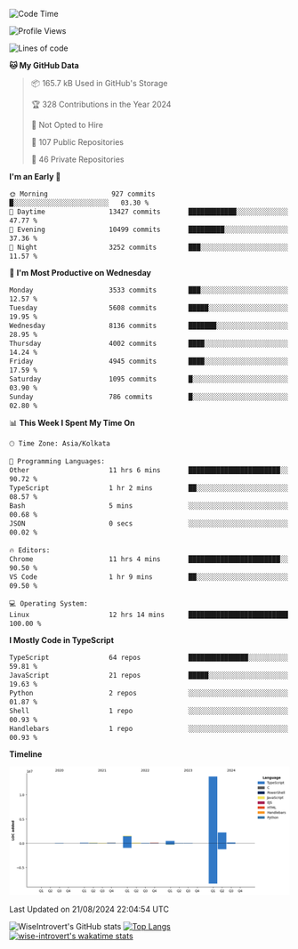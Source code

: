 <!--START_SECTION:waka-->
![Code Time](http://img.shields.io/badge/Code%20Time-1%2C539%20hrs%2053%20mins-blue)

![Profile Views](http://img.shields.io/badge/Profile%20Views-0-blue)

![Lines of code](https://img.shields.io/badge/From%20Hello%20World%20I%27ve%20Written-18.9%20million%20lines%20of%20code-blue)

**🐱 My GitHub Data** 

> 📦 165.7 kB Used in GitHub's Storage 
 > 
> 🏆 328 Contributions in the Year 2024
 > 
> 🚫 Not Opted to Hire
 > 
> 📜 107 Public Repositories 
 > 
> 🔑 46 Private Repositories 
 > 
**I'm an Early 🐤** 

```text
🌞 Morning                927 commits         █░░░░░░░░░░░░░░░░░░░░░░░░   03.30 % 
🌆 Daytime                13427 commits       ████████████░░░░░░░░░░░░░   47.77 % 
🌃 Evening                10499 commits       █████████░░░░░░░░░░░░░░░░   37.36 % 
🌙 Night                  3252 commits        ███░░░░░░░░░░░░░░░░░░░░░░   11.57 % 
```
📅 **I'm Most Productive on Wednesday** 

```text
Monday                   3533 commits        ███░░░░░░░░░░░░░░░░░░░░░░   12.57 % 
Tuesday                  5608 commits        █████░░░░░░░░░░░░░░░░░░░░   19.95 % 
Wednesday                8136 commits        ███████░░░░░░░░░░░░░░░░░░   28.95 % 
Thursday                 4002 commits        ████░░░░░░░░░░░░░░░░░░░░░   14.24 % 
Friday                   4945 commits        ████░░░░░░░░░░░░░░░░░░░░░   17.59 % 
Saturday                 1095 commits        █░░░░░░░░░░░░░░░░░░░░░░░░   03.90 % 
Sunday                   786 commits         █░░░░░░░░░░░░░░░░░░░░░░░░   02.80 % 
```


📊 **This Week I Spent My Time On** 

```text
🕑︎ Time Zone: Asia/Kolkata

💬 Programming Languages: 
Other                    11 hrs 6 mins       ███████████████████████░░   90.72 % 
TypeScript               1 hr 2 mins         ██░░░░░░░░░░░░░░░░░░░░░░░   08.57 % 
Bash                     5 mins              ░░░░░░░░░░░░░░░░░░░░░░░░░   00.68 % 
JSON                     0 secs              ░░░░░░░░░░░░░░░░░░░░░░░░░   00.02 % 

🔥 Editors: 
Chrome                   11 hrs 4 mins       ███████████████████████░░   90.50 % 
VS Code                  1 hr 9 mins         ██░░░░░░░░░░░░░░░░░░░░░░░   09.50 % 

💻 Operating System: 
Linux                    12 hrs 14 mins      █████████████████████████   100.00 % 
```

**I Mostly Code in TypeScript** 

```text
TypeScript               64 repos            ███████████████░░░░░░░░░░   59.81 % 
JavaScript               21 repos            █████░░░░░░░░░░░░░░░░░░░░   19.63 % 
Python                   2 repos             ░░░░░░░░░░░░░░░░░░░░░░░░░   01.87 % 
Shell                    1 repo              ░░░░░░░░░░░░░░░░░░░░░░░░░   00.93 % 
Handlebars               1 repo              ░░░░░░░░░░░░░░░░░░░░░░░░░   00.93 % 
```



**Timeline**

![Lines of Code chart](https://raw.githubusercontent.com/wise-introvert/wise-introvert/master/assets/bar_graph.png)


 Last Updated on 21/08/2024 22:04:54 UTC
<!--END_SECTION:waka-->

![WiseIntrovert's GitHub stats](https://github-readme-stats.vercel.app/api?username=wise-introvert&count_private=true&show_icons=true)
[![Top Langs](https://github-readme-stats.vercel.app/api/top-langs/?username=wise-introvert&langs_count=10)](https://github.com/anuraghazra/github-readme-stats)
[![wise-introvert's wakatime stats](https://github-readme-stats.vercel.app/api/wakatime?username=wiseintrovert)](https://github.com/anuraghazra/github-readme-stats)
